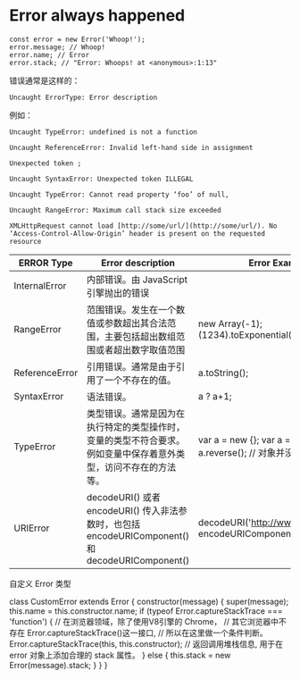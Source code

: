 # Error always happened


    const error = new Error('Whoop!');
    error.message; // Whoop!
    error.name; // Error
    error.stack; // "Error: Whoops! at <anonymous>:1:13"


错误通常是这样的：

    Uncaught ErrorType: Error description

例如： 

    Uncaught TypeError: undefined is not a function

    Uncaught ReferenceError: Invalid left-hand side in assignment

    Unexpected token ;

    Uncaught SyntaxError: Unexpected token ILLEGAL

    Uncaught TypeError: Cannot read property ‘foo’ of null, 

    Uncaught RangeError: Maximum call stack size exceeded

    XMLHttpRequest cannot load [http://some/url/](http://some/url/). No ‘Access-Control-Allow-Origin’ header is present on the requested resource

ERROR Type | Error description | Error Example
--- | --- | ---
InternalError |	内部错误。由 JavaScript 引擎抛出的错误 |
RangeError |	范围错误。发生在一个数值或参数超出其合法范围，主要包括超出数组范围或者超出数字取值范围 |	new Array(-1); (1234).toExponential(21);
ReferenceError	|引用错误。通常是由于引用了一个不存在的值。	|a.toString();
SyntaxError |	语法错误。|	a ? a+1;
TypeError |	类型错误。通常是因为在执行特定的类型操作时，变量的类型不符合要求。例如变量中保存着意外类型，访问不存在的方法等。 |	var a = new {}; var a = {a:1}; a.reverse(); // 对象并没有 reverser 方法
URIError |	decodeURI() 或者 encodeURI() 传入非法参数时，也包括 encodeURIComponent() 和 decodeURIComponent() |	decodeURI('http://www.test.com&%'); encodeURIComponent('uD800');


自定义 Error 类型

class CustomError extends Error {
  constructor(message) {
    super(message);
    this.name = this.constructor.name;
    if (typeof Error.captureStackTrace === 'function') {
      // 在浏览器领域，除了使用V8引擎的 Chrome，
      // 其它浏览器中不存在 Error.captureStackTrace()这一接口,
      // 所以在这里做一个条件判断。
      Error.captureStackTrace(this, this.constructor); // 返回调用堆栈信息, 用于在 error 对象上添加合理的 stack 属性。
    } else {
      this.stack = new Error(message).stack;
    }
  }
}